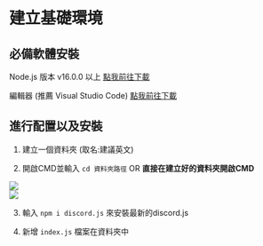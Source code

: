 # 建立基礎環境

## 必備軟體安裝

Node.js 版本 v16.0.0 以上 [點我前往下載](https://nodejs.org/zh-tw/download/)

編輯器 (推薦 Visual Studio Code) [點我前往下載](https://code.visualstudio.com/#alt-downloads)

## 進行配置以及安裝

1. 建立一個資料夾 (取名:建議英文)


2. 開啟CMD並輸入 `cd 資料夾路徑` OR **直接在建立好的資料夾開啟CMD**

<img src="/CMD.png" />
<br>
<img src="/CMD-CD.png" />

3. 輸入 `npm i discord.js` 來安裝最新的discord.js

4. 新增 `index.js` 檔案在資料夾中